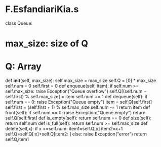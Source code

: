 # F.EsfandiariKia.s
class Queue:
# max_size: size of Q
# Q: Array
def __init__(self, max_size):
self.max_size = max_size
self.Q = [0] * max_size
self.num = 0
self.first = 0
def enqueue(self, item):
if self.num >= self.max_size:
raise Exception("Queue overflow")
self.Q[(self.num + self.first) % self.max_size] = item
self.num += 1
def dequeue(self):
if self.num == 0:
raise Exception("Queue empty")
item = self.Q[self.first]
self.first = (self.first + 1) % self.max_size
self.num -= 1
return item
def front(self):
if self.num == 0:
raise Exception("Queue empty")
return self.Q[self.first]
def is_empty(self):
return self.num == 0
def size(self):
return self.num
def is_full(self):
return self.num >= self.max_size
def delete(self,x): 
        if x <=self.num: 
            item1=self.Q[x] 
            item2=x+1 
            self.Q=self.Q[:x]+self.Q[item2: ] 
        else: 
            raise Exception("error") 
        return self.Q,item1
